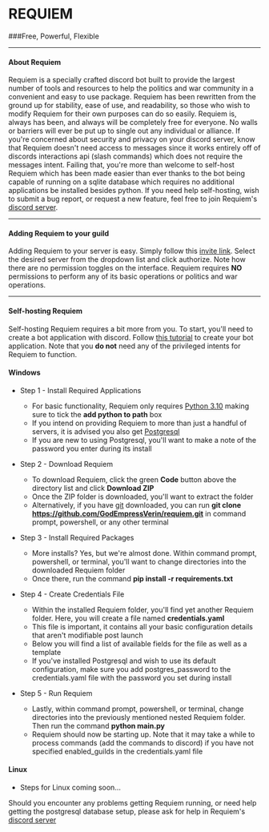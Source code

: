 # REQUIEM
###Free, Powerful, Flexible
***
#### About Requiem
Requiem is a specially crafted discord bot built to provide the largest number of tools and resources to help the
politics and war community in a convenient and easy to use package. Requiem has been rewritten from the ground up for
stability, ease of use, and readability, so those who wish to modify Requiem for their own purposes can do so easily.
Requiem is, always has been, and always will be completely free for everyone. No walls or barriers will ever be put up
to single out any individual or alliance. If you're concerned about security and privacy on your discord server, know
that Requiem doesn't need access to messages since it works entirely off of discords interactions api (slash commands)
which does not require the messages intent. Failing that, you're more than welcome to self-host Requiem which has been
made easier than ever thanks to the bot being capable of running on a sqlite database which requires no additional
applications be installed besides python. If you need help self-hosting, wish to submit a bug report, or request a new
feature, feel free to join Requiem's [discord server](https://discord.gg/uTXdx7J).
***
#### Adding Requiem to your guild
Adding Requiem to your server is easy. Simply follow this [invite link](https://discord.com/oauth2/authorize?client_id=406643604019347456&scope=bot).
Select the desired server from the dropdown list and click authorize. Note how there are no permission toggles on the 
interface. Requiem requires **NO** permissions to perform any of its basic operations or politics and war operations.
***
#### Self-hosting Requiem
Self-hosting Requiem requires a bit more from you. To start, you'll need to create a bot application with discord.
Follow [this tutorial](https://tutorials.discordcoding.academy/starting/making-the-bot.html) to create your bot
application. Note that you **do not** need any of the privileged intents for Requiem to function.

#### Windows

* Step 1 - Install Required Applications
  * For basic functionality, Requiem only requires [Python 3.10](https://python.org) making sure to tick the 
  **add python to path** box
  * If you intend on providing Requiem to more than just a handful of servers, it is advised you also get [Postgresql](https://postgresql.org/)
  * If you are new to using Postgresql, you'll want to make a note of the password you enter during its install

* Step 2 - Download Requiem
  * To download Requiem, click the green **Code** button above the directory list and click **Download ZIP**
  * Once the ZIP folder is downloaded, you'll want to extract the folder
  * Alternatively, if you have [git](https://git-scm.com/downloads) downloaded, you can run 
  **git clone https://github.com/GodEmpressVerin/requiem.git** in command prompt, powershell, or any other terminal

* Step 3 - Install Required Packages
  * More installs? Yes, but we're almost done. Within command prompt, powershell, or terminal, you'll want to change
  directories into the downloaded Requiem folder
  * Once there, run the command **pip install -r requirements.txt**
  
* Step 4 - Create Credentials File
  * Within the installed Requiem folder, you'll find yet another Requiem folder. Here, you will create a file named
  **credentials.yaml**
  * This file is important, it contains all your basic configuration details that aren't modifiable post launch
  * Below you will find a list of available fields for the file as well as a template
  * If you've installed Postgresql and wish to use its default configuration, make sure you add postgres_password to the
  credentials.yaml file with the password you set during install

* Step 5 - Run Requiem
  * Lastly, within command prompt, powershell, or terminal, change directories into the previously mentioned nested
  Requiem folder. Then run the command **python __main__.py**
  * Requiem should now be starting up. Note that it may take a while to process commands (add the commands to discord)
  if you have not specified enabled_guilds in the credentials.yaml file

#### Linux

* Steps for Linux coming soon...

Should you encounter any problems getting Requiem running, or need help getting the postgresql database setup, please
ask for help in Requiem's [discord server](https://discord.gg/uTXdx7J)
